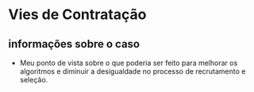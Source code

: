 # Vies de Contratação
## informações sobre o caso
- Meu ponto de vista sobre o que poderia ser feito para melhorar os algoritmos e diminuir a desigualdade no processo de recrutamento e seleção.
